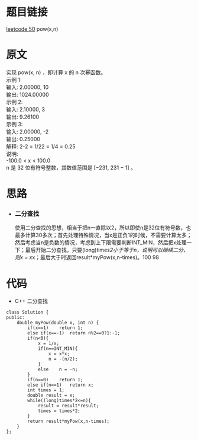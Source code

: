 # 题目链接
[leetcode 50](https://leetcode-cn.com/problems/powx-n/)  pow(x,n)

# 原文
实现 pow(x, n) ，即计算 x 的 n 次幂函数。  
示例 1:  
输入: 2.00000, 10  
输出: 1024.00000  
示例 2:  
输入: 2.10000, 3  
输出: 9.26100  
示例 3:  
输入: 2.00000, -2  
输出: 0.25000  
解释: 2-2 = 1/22 = 1/4 = 0.25  
说明:  
-100.0 < x < 100.0  
n 是 32 位有符号整数，其数值范围是 [−231, 231 − 1] 。  

# 思路
- ### **二分查找**
  使用二分查找的思想，相当于把n一直除以2，所以即使n是32位有符号数，也最多计算30多次；首先处理特殊情况，当x是正负1的时候，不需要计算太多；然后考虑当n是负数的情况，考虑到上下限需要判断INT_MIN，然后把x处理一下；最后开始二分查找，只要(long)times*2小于等于n，说明可以继续二分，则x = x*x；最后大于时返回result*myPow(x,n-times)。100 98

# 代码
- C++ 二分查找
```
class Solution {
public:
    double myPow(double x, int n) {
        if(x==1)    return 1;
        else if(x==-1)  return n%2==0?1:-1;
        if(n<0){
            x = 1/x;
            if(n==INT_MIN){
                x = x*x;
                n = -(n/2);
            }
            else    n = -n;
        }
        if(n==0)    return 1;
        else if(n==1)   return x;
        int times = 1;
        double result = x;
        while((long)times*2<=n){
            result = result*result;
            times = times*2;
        }
        return result*myPow(x,n-times);
    }
};
```
